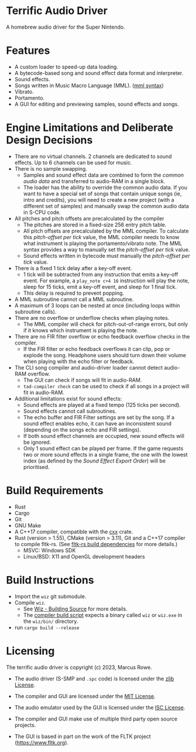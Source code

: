 Terrific Audio Driver
=====================

A homebrew audio driver for the Super Nintendo.


Features
========
 * A custom loader to speed-up data loading.
 * A bytecode-based song and sound effect data format and interpreter.
 * Sound effects.
 * Songs written in Music Macro Language (MML). ([mml syntax](docs/mml-syntax.md))
 * Vibrato.
 * Portamento.
 * A GUI for editing and previewing samples, sound effects and songs.


Engine Limitations and Deliberate Design Decisions
==================================================
 * There are no virtual channels.  2 channels are dedicated to sound effects.  Up to 6 channels can
   be used for music.
 * There is no sample swapping.
    * Samples and sound effect data are combined to form the *common audio data* and transferred to
      audio-RAM in a single block.
    * The loader has the ability to override the common audio data.  If you want to have a special
      set of songs that contain unique songs (ie, intro and credits), you will need to create a new
      project (with a different set of samples) and manually swap the common audio data in S-CPU
      code.
 * All pitches and pitch offsets are precalculated by the compiler
    * The pitches are stored in a fixed-size 256 entry pitch table.
    * All pitch offsets are precalculated by the MML compiler.  To calculate this *pitch-offset per
      tick* value, the MML compiler needs to know what instrument is playing the portamento/vibrato
      note.  The MML syntax provides a way to manually set the *pitch-offset per tick* value.
    * Sound effects written in bytecode must manually the *pitch-offset per tick* value.
 * There is a fixed 1 tick delay after a key-off event.
    * 1 tick will be subtracted from any instruction that emits a key-off event.
      For example, a `play_note c+4 16` instruction will play the note, sleep for 15 ticks, emit a
      key-off event, and sleep for 1 final tick.
    * This delay is required to prevent popping.
 * A MML subroutine cannot call a MML subroutine.
 * A maximum of 3 loops can be nested at once (including loops within subroutine calls).
 * There are no overflow or underflow checks when playing notes.
    * The MML compiler will check for pitch-out-of-range errors, but only if it knows which
      instrument is playing the note.
 * There are no FIR filter overflow or echo feedback overflow checks in the compiler.
    * If the FIR filter or echo feedback overflows it can clip, pop or explode the song.
      Headphone users should turn down their volume when playing with the echo filter or feedback.
 * The CLI song compiler and audio-driver loader cannot detect audio-RAM overflow.
    * The GUI can check if songs will fit in audio-RAM.
    * `tad-compiler check` can be used to check if all songs in a project will fit in audio-RAM.
 * Additional limitations exist for sound effects:
    * Sound effects are played at a fixed tempo (125 ticks per second).
    * Sound effects cannot call subroutines.
    * The echo buffer and FIR Filter settings are set by the song.  If a sound effect enables echo,
      it can have an inconsistent sound (depending on the songs echo and FIR settings).
    * If both sound effect channels are occupied, new sound effects will be ignored.
    * Only 1 sound effect can be played per frame.  If the game requests two or more sound effects
      in a single frame, the one with the lowest index (as defined by the *Sound Effect Export
      Order*) will be prioritised.


Build Requirements
==================

 * Rust
 * Cargo
 * Git
 * GNU Make
 * A C++17 compiler, compatible with the [cxx](https://cxx.rs/) crate.
 * Rust (version > 1.55), CMake (version > 3.11), Git and a C++17 compiler to compile fltk-rs.
   (See [fltk-rs build dependencies](https://github.com/fltk-rs/fltk-rs#build-dependencies) for more
   details.)
    * MSVC: Windows SDK
    * Linux/BSD: X11 and OpenGL development headers


Build Instructions
==================

 * Import the `wiz` git submodule.
 * Compile `wiz`.
    * See [Wiz - Building Source](https://github.com/wiz-lang/wiz#building-source) for more details.
    * The [compiler build script](crates/compiler/build.rs) expects a binary called `wiz` or
      `wiz.exe` in the `wiz/bin/` directory.
 * run `cargo build --release`


Licensing
=========
The terrific audio driver is copyright (c) 2023, Marcus Rowe.

 * The audio driver (S-SMP and `.spc` code) is licensed under the [zlib License](audio-driver/LICENSE).
 * The compiler and GUI are licensed under the [MIT License](crates/tad-compiler/LICENSE).
 * The audio emulator used by the GUI is licensed under the [ISC License](crates/shvc-sound-emu/LICENSE).

 * The compiler and GUI make use of multiple third party open source projects.
 * The GUI is based in part on the work of the FLTK project (https://www.fltk.org).


